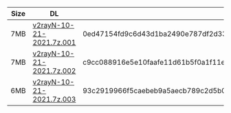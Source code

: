 |    Size   |     DL  | sha512sum |
|  ---  |  ---  |  ---  |
| 7MB | [v2rayN-10-21-2021.7z.001](https://cdn.jsdelivr.net/gh/googleians/v2rayN@main/v2rayN-10-21-2021.7z.001) | 0ed47154fd9c6d43d1ba2490e787df2d330f3dfcfdfac25e8e0983e65b553818e6aeb3aa1f9bc1c879a8ed9e6275ce3e233fa2e78eccb4a4ffb111291f300cee |
| 7MB | [v2rayN-10-21-2021.7z.002](https://cdn.jsdelivr.net/gh/googleians/v2rayN@main/v2rayN-10-21-2021.7z.002) | c9cc088916e5e10faafe11d61b5f0a1f11e7b2103dca7fa657cfeb99df4169bf54d4843cfa37003d25cfd48e078f157080e0d6457e1b39c91dfe12cf5b8bb8b7 |
| 6MB | [v2rayN-10-21-2021.7z.003](https://cdn.jsdelivr.net/gh/googleians/v2rayN@main/v2rayN-10-21-2021.7z.003) | 93c2919966f5caebeb9a5aecb789c2d5b0841c4e28ca7be55e1222fe146eb9fb99fda4f7fa463489c2f0670edd74d3b068dff5159700da2b96668360ed2611d1 |
